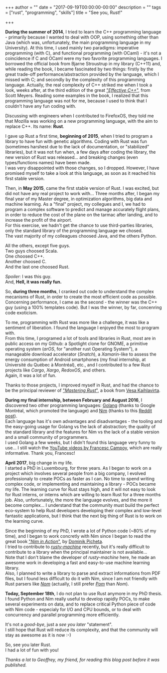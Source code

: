 +++
author = ""
date = "2017-09-19T00:00:00-00:00"
description = ""
tags = ["rust", "programming", "skills"]
title = "See you, Rust!"

+++

**During the summer of 2014**, I tried to learn the C++ programming language - primarily because I wanted to deal with OOP, using something other than Java (which was, unfortunately, the main programming language in my University). At this time, I used mainly two paradigms: imperative programming (with C), and functional programming (with OCaml) - it's not a coincidence if C and OCaml were my two favorite programming languages.  I borrowed the official book from Bjarne Stroustrup in my library (C++11) and, while reading the book, I became fascinated by two things: firstly by the great trade-off performance/abstraction provided by the language, which I missed with C; and secondly by the complexity of this programming language.
Actually, the real complexity of C++ striked me when I took a look, weeks after, at the third edition of the great ["_Effective C++_"](http://www.aristeia.com/books.html), from Scott Meyers. Reading some examples in the book, I realized that this programming language was not for me, because I used to think that I couldn't have any fun coding with.

Discussing with engineers when I contributed to FirefoxOS, they told me that Mozilla was working on a new programming language, with the aim to replace C++. Its name: **Rust**.

I gave up Rust a first time, **beginning of 2015**, when I tried to program a library to have fun with genetic algorithms.
Coding with Rust was fun (sometimes harshest due to the lack of documentation, or "stabilized" libraries), but it was not fun when, a few days after coding the library, the new version of Rust was released... and breaking changes (even types/functions names) have been made.  
I was very disappointed with those changes, so I dropped.
However, I have promised myself to take a look at this language, as soon as it reached his first stable version.

Then, in **May 2015**, came the first stable version of Rust.
I was excited, but did not have any real project to work with...
Three months after, I began my final year of my Master degree, in optimization algorithms, big data and machine learning.
As a "final" project, my collegues and I, we had to program a complex software to predict and manage accurately flight plans, in order to reduce the cost of the plane on the tarmac after landing, and to increase the profit of the airport.  
For this exercise, we hadn't get the chance to use third-parties libraries, only the standard library of the programming language we chosed.  
The vast majority of my colleagues choosed Java, and the others Python.

All the others, except five guys.  
Two guys choosed Scala.  
One choosed C++.  
Another choosed C.  
And the last one choosed Rust.

_Spoiler_: I was this guy.  
And, **Hell, it was really fun.**

So, **during three months**, I cranked out code to understand the complex mecanisms of Rust, in order to create the most efficient code as possible.  
Concerning performance, I came as the second - the winner was the C++ guy (using a 100% templates code).
But I was the winner, by far, concenring code exoticism.

To me, programming with Rust was more like a challenge, it was like a sentiment of liberation. I found the language I enjoyed the most to program with.  
From this time, I programed a lot of tools and libraries in Rust, most are in public access on my Github: a Spotlight clone for GNOME, a primitive operating system (_arOS_, for "another rust Operating System"), a manageable download accelerator (_Snatch_), a _Xamarin_-like to assess the energy consumption of Android smartphones (my final internship, at Université du Québec à Montréal), etc., and I contributed to a few Rust projects like _Cargo_, _Xargo_, _RedoxOS_, and others.  
Again, it was a lot of fun.

Thanks to those projects, I improved myself in Rust, and had the chance to be the principal reviewer of ["_Mastering Rust_"](https://www.packtpub.com/application-development/mastering-rust), a book from [Vesa Kaihlavirta](https://twitter.com/vegai).

**During my final internship, between February and August 2016**, I discovered two other programming languages: [Golang](https://golang.org) (thanks to Google Montréal, which promoted the language) and [Nim](https://nim-lang.org) (thanks to this [Reddit post](https://news.ycombinator.com/item?id=9050114)).  
Each language has it's own advantages and disadvantages - the tooling and the easy-going usage for Golang vs the lack of abstraction; the quality of the standard library and the features for Nim vs the lack of a stable version and a small community of programmers.  
I used Golang a few weeks, but I didn't found this language very funny to use... I still watch the [YouTube videos by Francesc Campoy](https://www.youtube.com/channel/UC_BzFbxG2za3bp5NRRRXJSw), which are really informative.
Thank you, Francesc!

**April 2017**, big change in my life.  
I started a PhD in Luxembourg, for three years.
As I began to work on a project which involves several people from a big company, I evolved professionaly to create POCs as faster as I can. No time to spend writing complex code, or implementing and maintaining a library - POCs became my life.
The learning curve for Rust stays high, and it will not easy to look for Rust interns, or interns which are willing to learn Rust for a three months job.
Also, unfortunately, the more the language evolves, and the more it become complex...
I understand that the community must build the perfect eco-system to help Rust developers developing their complex and low-level fantastic applications, but I think that the next big thing of Rust is to work on the learning curve.  

Since the beginning of my PhD, I wrote a lot of Python code (~80% of my time), and I began to work concretly with Nim since I began to read the great book ["_Nim in Action_"](https://www.manning.com/books/nim-in-action), by [Dominik Picheta](https://twitter.com/d0m96).  
I tried to contribute to [_rusty-machine_](https://github.com/AtheMathmo/rusty-machine) recently, but it's really difficult to contribute to a library when the principal maintainer is not available...  
Note that I don't blame the developer of _rusty-machine_ here, he made an awesome work in developing a fast and easy-to-use machine learning library.  
Also, I planned to write a library to parse and extract informations from PDF files, but I found less difficult to do it with Nim, since I am not friendly with Rust parsers like [_Nom_](https://github.com/Geal/nom) (actually, I still prefer [_Pom_](https://github.com/J-F-Liu/pom) than _Nom_).

**Today, September 18th**, I do not plan to use Rust anymore in my PhD thesis.  
I found Python and Nim really useful to develop rapidly POCs, to make several experiments on data, and to replace critical Python piece of code with Nim code - especialy for I/O and CPU bounds, or to deal with concurrency and parallel programming more efficiently.  

It's not a _good-bye_, just a _see you later_ "statement".  
I still hope that Rust will reduce its complexity, and that the community will stay as awesome as it is now :-)  

So, see you later Rust.  
I had a lot of fun with you!

_Thanks a lot to Geoffrey, my friend, for reading this blog post before it was published._
